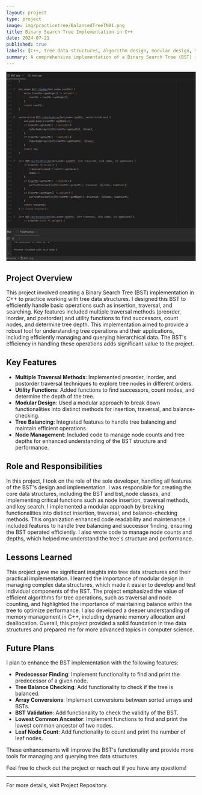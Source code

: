 ```yaml
---
layout: project
type: project
image: img/practicetree/BalancedTreeTN01.png
title: Binary Search Tree Implementation in C++
date: 2024-07-21
published: true
labels: [C++, tree data structures, algorithm design, modular design, traversal methods, memory management]
summary: A comprehensive implementation of a Binary Search Tree (BST) in C++ designed to handle core operations efficiently, with a focus on traversal methods and modular design.
---
```


<div class="text-center p-4">
  <img width="1000px" src="../img/practicetree/tree-practice-sample.jpg" class="img-thumbnail" >
</div>

## Project Overview

This project involved creating a Binary Search Tree (BST) implementation in C++ to practice working with tree data structures. I designed this BST to efficiently handle basic operations such as insertion, traversal, and searching. Key features included multiple traversal methods (preorder, inorder, and postorder) and utility functions to find successors, count nodes, and determine tree depth. This implementation aimed to provide a robust tool for understanding tree operations and their applications, including efficiently managing and querying hierarchical data. The BST's efficiency in handling these operations adds significant value to the project.

## Key Features

- **Multiple Traversal Methods**: Implemented preorder, inorder, and postorder traversal techniques to explore tree nodes in different orders.
- **Utility Functions**: Added functions to find successors, count nodes, and determine the depth of the tree.
- **Modular Design**: Used a modular approach to break down functionalities into distinct methods for insertion, traversal, and balance-checking.
- **Tree Balancing**: Integrated features to handle tree balancing and maintain efficient operations.
- **Node Management**: Included code to manage node counts and tree depths for enhanced understanding of the BST structure and performance.

## Role and Responsibilities

In this project, I took on the role of the sole developer, handling all features of the BST's design and implementation. I was responsible for creating the core data structures, including the BST and bst_node classes, and implementing critical functions such as node insertion, traversal methods, and key search. I implemented a modular approach by breaking functionalities into distinct insertion, traversal, and balance-checking methods. This organization enhanced code readability and maintenance. I included features to handle tree balancing and successor finding, ensuring the BST operated efficiently. I also wrote code to manage node counts and depths, which helped me understand the tree's structure and performance.

## Lessons Learned

This project gave me significant insights into tree data structures and their practical implementation. I learned the importance of modular design in managing complex data structures, which made it easier to develop and test individual components of the BST. The project emphasized the value of efficient algorithms for tree operations, such as traversal and node counting, and highlighted the importance of maintaining balance within the tree to optimize performance. I also developed a deeper understanding of memory management in C++, including dynamic memory allocation and deallocation. Overall, this project provided a solid foundation in tree data structures and prepared me for more advanced topics in computer science.

## Future Plans

I plan to enhance the BST implementation with the following features:

- **Predecessor Finding**: Implement functionality to find and print the predecessor of a given node.
- **Tree Balance Checking**: Add functionality to check if the tree is balanced.
- **Array Conversions**: Implement conversions between sorted arrays and BSTs.
- **BST Validation**: Add functionality to check the validity of the BST.
- **Lowest Common Ancestor**: Implement functions to find and print the lowest common ancestor of two nodes.
- **Leaf Node Count**: Add functionality to count and print the number of leaf nodes.

These enhancements will improve the BST's functionality and provide more tools for managing and querying tree data structures.

Feel free to check out the project or reach out if you have any questions!

---

For more details, visit Project Repository.
